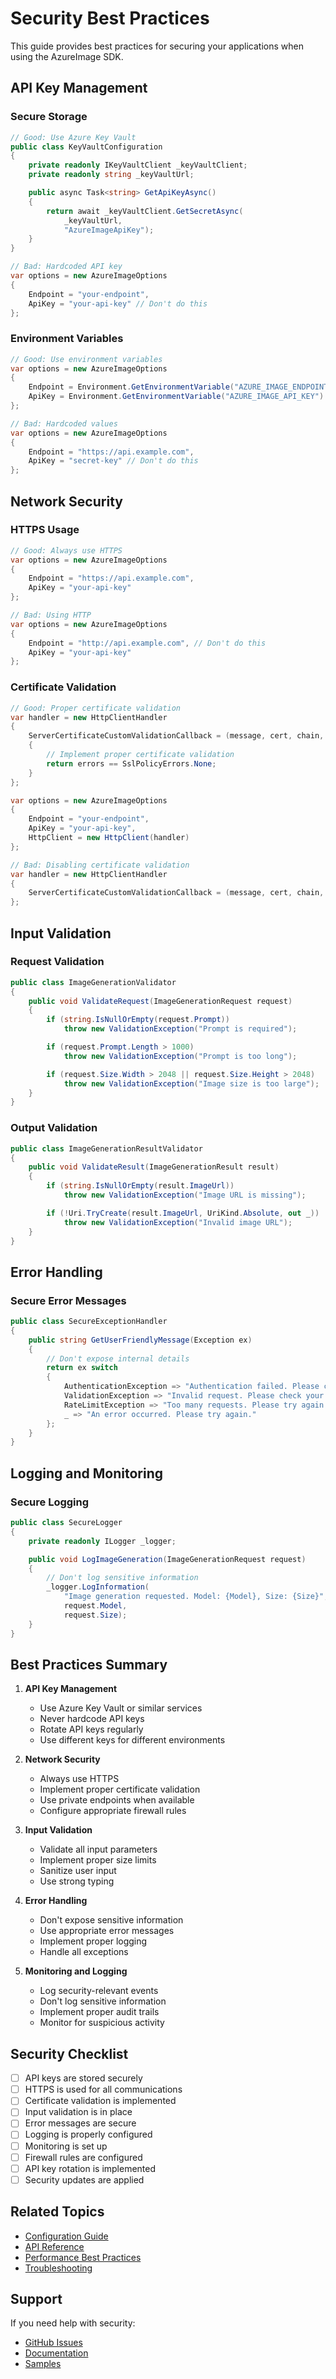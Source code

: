 # Security Best Practices

This guide provides best practices for securing your applications when using the AzureImage SDK.

## API Key Management

### Secure Storage

```csharp
// Good: Use Azure Key Vault
public class KeyVaultConfiguration
{
    private readonly IKeyVaultClient _keyVaultClient;
    private readonly string _keyVaultUrl;

    public async Task<string> GetApiKeyAsync()
    {
        return await _keyVaultClient.GetSecretAsync(
            _keyVaultUrl,
            "AzureImageApiKey");
    }
}

// Bad: Hardcoded API key
var options = new AzureImageOptions
{
    Endpoint = "your-endpoint",
    ApiKey = "your-api-key" // Don't do this
};
```

### Environment Variables

```csharp
// Good: Use environment variables
var options = new AzureImageOptions
{
    Endpoint = Environment.GetEnvironmentVariable("AZURE_IMAGE_ENDPOINT"),
    ApiKey = Environment.GetEnvironmentVariable("AZURE_IMAGE_API_KEY")
};

// Bad: Hardcoded values
var options = new AzureImageOptions
{
    Endpoint = "https://api.example.com",
    ApiKey = "secret-key" // Don't do this
};
```

## Network Security

### HTTPS Usage

```csharp
// Good: Always use HTTPS
var options = new AzureImageOptions
{
    Endpoint = "https://api.example.com",
    ApiKey = "your-api-key"
};

// Bad: Using HTTP
var options = new AzureImageOptions
{
    Endpoint = "http://api.example.com", // Don't do this
    ApiKey = "your-api-key"
};
```

### Certificate Validation

```csharp
// Good: Proper certificate validation
var handler = new HttpClientHandler
{
    ServerCertificateCustomValidationCallback = (message, cert, chain, errors) =>
    {
        // Implement proper certificate validation
        return errors == SslPolicyErrors.None;
    }
};

var options = new AzureImageOptions
{
    Endpoint = "your-endpoint",
    ApiKey = "your-api-key",
    HttpClient = new HttpClient(handler)
};

// Bad: Disabling certificate validation
var handler = new HttpClientHandler
{
    ServerCertificateCustomValidationCallback = (message, cert, chain, errors) => true // Don't do this
};
```

## Input Validation

### Request Validation

```csharp
public class ImageGenerationValidator
{
    public void ValidateRequest(ImageGenerationRequest request)
    {
        if (string.IsNullOrEmpty(request.Prompt))
            throw new ValidationException("Prompt is required");

        if (request.Prompt.Length > 1000)
            throw new ValidationException("Prompt is too long");

        if (request.Size.Width > 2048 || request.Size.Height > 2048)
            throw new ValidationException("Image size is too large");
    }
}
```

### Output Validation

```csharp
public class ImageGenerationResultValidator
{
    public void ValidateResult(ImageGenerationResult result)
    {
        if (string.IsNullOrEmpty(result.ImageUrl))
            throw new ValidationException("Image URL is missing");

        if (!Uri.TryCreate(result.ImageUrl, UriKind.Absolute, out _))
            throw new ValidationException("Invalid image URL");
    }
}
```

## Error Handling

### Secure Error Messages

```csharp
public class SecureExceptionHandler
{
    public string GetUserFriendlyMessage(Exception ex)
    {
        // Don't expose internal details
        return ex switch
        {
            AuthenticationException => "Authentication failed. Please check your credentials.",
            ValidationException => "Invalid request. Please check your input.",
            RateLimitException => "Too many requests. Please try again later.",
            _ => "An error occurred. Please try again."
        };
    }
}
```

## Logging and Monitoring

### Secure Logging

```csharp
public class SecureLogger
{
    private readonly ILogger _logger;

    public void LogImageGeneration(ImageGenerationRequest request)
    {
        // Don't log sensitive information
        _logger.LogInformation(
            "Image generation requested. Model: {Model}, Size: {Size}",
            request.Model,
            request.Size);
    }
}
```

## Best Practices Summary

1. **API Key Management**
   - Use Azure Key Vault or similar services
   - Never hardcode API keys
   - Rotate API keys regularly
   - Use different keys for different environments

2. **Network Security**
   - Always use HTTPS
   - Implement proper certificate validation
   - Use private endpoints when available
   - Configure appropriate firewall rules

3. **Input Validation**
   - Validate all input parameters
   - Implement proper size limits
   - Sanitize user input
   - Use strong typing

4. **Error Handling**
   - Don't expose sensitive information
   - Use appropriate error messages
   - Implement proper logging
   - Handle all exceptions

5. **Monitoring and Logging**
   - Log security-relevant events
   - Don't log sensitive information
   - Implement proper audit trails
   - Monitor for suspicious activity

## Security Checklist

- [ ] API keys are stored securely
- [ ] HTTPS is used for all communications
- [ ] Certificate validation is implemented
- [ ] Input validation is in place
- [ ] Error messages are secure
- [ ] Logging is properly configured
- [ ] Monitoring is set up
- [ ] Firewall rules are configured
- [ ] API key rotation is implemented
- [ ] Security updates are applied

## Related Topics

- [Configuration Guide](../Getting-Started/Configuration.md)
- [API Reference](../API-Reference/IAzureImageClient.md)
- [Performance Best Practices](../Best-Practices/Performance.md)
- [Troubleshooting](../Troubleshooting/Common-Issues.md)

## Support

If you need help with security:

- [GitHub Issues](https://github.com/DrHazemAli/AzureImageSDK/issues)
- [Documentation](https://github.com/DrHazemAli/AzureImageSDK/wiki)
- [Samples](https://github.com/DrHazemAli/AzureImageSDK/tree/main/samples) 